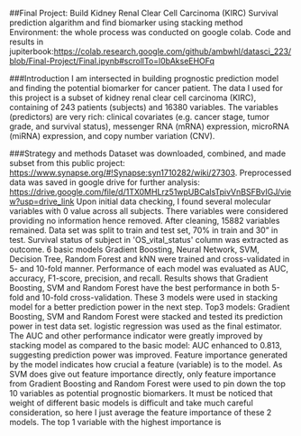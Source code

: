 ##Final Project: Build Kidney Renal Clear Cell Carcinoma (KIRC) Survival prediction algarithm and find biomarker using stacking method
Environment: the whole process was conducted on google colab. 
Code and results in jupiterbook:https://colab.research.google.com/github/ambwhl/datasci_223/blob/Final-Project/Final.ipynb#scrollTo=l0bAkseEHOFq

###Introduction
I am intersected in building prognostic prediction model and finding the potential biomarker for cancer patient. The data I used for this project is a subset of kidney renal clear cell carcinoma (KIRC), containing of 243 patients (subjects) and 16380 variables. The variables (predictors) are very rich: clinical covariates (e.g. cancer stage, tumor grade, and survival status), messenger RNA (mRNA) expression, microRNA (miRNA) expression, and copy number variation (CNV).

###Strategy and methods
Dataset was downloaded, combined, and made subset from this public project: https://www.synapse.org/#!Synapse:syn1710282/wiki/27303. Preprocessed data was saved in google drive for further analysis: https://drive.google.com/file/d/1TX0MHLrz51wpUBCalsTpivVnBSFBvIGJ/view?usp=drive_link
Upon initial data checking, I found several molecular variables with 0 value across all subjects. There variables were considered providing no information hence removed. After cleaning, 15882 variables remained.
Data set was split to train and test set, 70% in train and 30” in test. Survival status of subject in 'OS_vital_status' column was extracted as outcome.
6 basic models Gradient Boosting, Neural Network, SVM, Decision Tree, Random Forest and kNN were trained and cross-validated in 5- and 10-fold manner. Performance of each model was evaluated as AUC, accuracy, F1-score, precision, and recall. Results shows that Gradient Boosting, SVM and Random Forest have the best performance in both 5-fold and 10-fold cross-validation. These 3 models were used in stacking model for a better prediction power in the next step.
Top3 models: Gradient Boosting, SVM and Random Forest were stacked and tested its prediction power in test data set. logistic regression was used as the final estimator. The AUC and other performance indicator were greatly improved by stacking model as compared to the basic model: AUC enhanced to 0.813, suggesting prediction power was improved.
Feature importance generated by the model indicates how crucial a feature (variable) is to the model. As SVM does give out feature importance directly, only feature importance from Gradient Boosting and Random Forest were used to pin down the top 10 variables as potential prognostic biomarkers. It must be noticed that weight of different basic models is difficult and take much careful consideration, so here I just average the feature importance of these 2 models. The top 1 variable with the highest importance is
